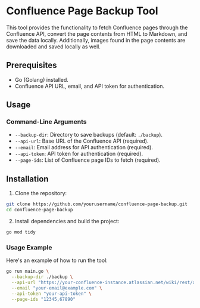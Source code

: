 # Confluence Page Backup Tool

This tool provides the functionality to fetch Confluence pages through the Confluence API, convert the page contents from HTML to Markdown, and save the data locally. Additionally, images found in the page contents are downloaded and saved locally as well.

## Prerequisites

- Go (Golang) installed.
- Confluence API URL, email, and API token for authentication.

## Usage

### Command-Line Arguments

- `--backup-dir`: Directory to save backups (default: `./backup`).
- `--api-url`: Base URL of the Confluence API (required).
- `--email`: Email address for API authentication (required).
- `--api-token`: API token for authentication (required).
- `--page-ids`: List of Confluence page IDs to fetch (required).


## Installation

1. Clone the repository:

```sh
git clone https://github.com/yourusername/confluence-page-backup.git
cd confluence-page-backup
```

2. Install dependencies and build the project:

```sh
go mod tidy
```

### Usage Example

Here's an example of how to run the tool:

```sh
go run main.go \
  --backup-dir ./backup \
  --api-url "https://your-confluence-instance.atlassian.net/wiki/rest/api" \
  --email "your-email@example.com" \
  --api-token "your-api-token" \
  --page-ids "12345,67890"
```
